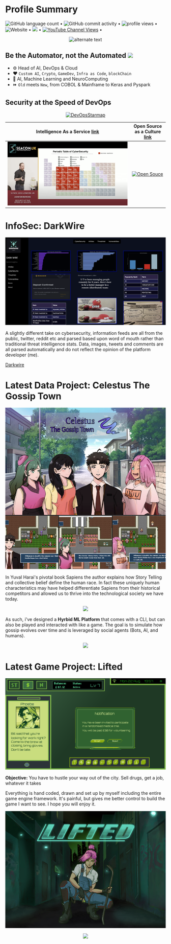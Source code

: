 # Profile Summary 


</p>
<p align="left">
  <img alt="GitHub language count" src="https://img.shields.io/github/languages/count/murchie85/murchie85.github.io?label=Core%20Langauges"> • 
  <img alt="GitHub commit activity" src="https://img.shields.io/github/commit-activity/w/murchie85/murchie85.github.io"> • 
  <img src="https://gpvc.arturio.dev/murchie85" alt="profile views"> • 
  <img alt="Website" src="https://img.shields.io/website?down_color=red&down_message=Down&label=DarkWire&logo=Github&url=https%3A%2F%2Fmurchie85.github.io%2Fdarkwire%2Fdarkwire.html"> • 
 <a href="https://www.linkedin.com/in/adam-mcmurchie/-83863177/"><img src="https://img.shields.io/badge/linkedin-%230077B5.svg?&style=for-the-badge&logo=linkedin&logoColor=white" height=25></a> •  

<a href="https://www.youtube.com/channel/UCdiVvGa0AewSRIIJVxMji4w">
<img alt="YouTube Channel Views" src="https://img.shields.io/youtube/channel/views/UCdiVvGa0AewSRIIJVxMji4w?style=social"></a>  • 

</p>



<p align="center">
	<img src="https://github-readme-stats.vercel.app/api?username=murchie85&show_icons=true&theme=tokyonight&hide=contribs" alt="alternate text">
</p>



## Be the Automator, not the Automated <img src="https://media.giphy.com/media/fu3GohBvHTaco/giphy.gif" height="32">

- ⚙️ Head of AI, DevOps & Cloud
- ❤️ `Custom AI`, `Crypto`, `GameDev`, `Infra as Code`, `blockChain`
- 🤖 AI, Machine Learning and NeuroComputing
- ⏩ `Old` meets `New`, from COBOL & Mainframe to Keras and Pyspark 

## Security at the Speed of DevOps
<p align="center">
	<a href="https://youtu.be/DRvnE5uheS8">
	<img src="starmap.png" alt="DevOpsStarmap">
	</a>
</p>



Intelligence As a Service [link](https://youtu.be/4rqZSLHPdR4) | Open Source as a Culture [link](https://youtu.be/fwcTOqZSzVM")
--- | ---
<a href="https://youtu.be/4rqZSLHPdR4"><img src="cyber.png" alt="Intelligence as a service"></a> | <a href="https://youtu.be/fwcTOqZSzVM"><img src="opensource.png" alt="Open Souce"></a>


# InfoSec: DarkWire

<p align="center">
	<a href="https://murchie85.github.io/darkwire/darkwire.html">
	<img src="darkwire.png" alt="Darkwire insights">
	</a>
</p>


A slightly different take on cybersecurity, information feeds are all from the public, twitter, reddit etc and parsed based upon word of mouth rather than traditional threat intelligence stats. Data, 
images, tweets and comments are all parsed automatically and do not reflect the opinion of the platform developer (me).  

[Darkwire](https://murchie85.github.io/darkwire/darkwire.html)



# Latest Data Project: Celestus The Gossip Town

<p align="center">
	<a href="https://hackernoon.com/gossip-simulation-implemented-in-python-r8u345b">
	<img src="Celestus.jpg">
	</a>
</p>




In Yuval Harai's pivotal book Sapiens the author explains how Story Telling and collective belief define the human race. In fact these uniquely human characteristics may have helped differentiate Sapiens from their historical competitors and allowed us to thrive into the technological society we have today.

<p align="center">
	<a href="https://hackernoon.com/gossip-simulation-implemented-in-python-r8u345b">
	<img src="https://media.giphy.com/media/R8KRaPN9HjzdlxMTS1/giphy.gif">
	</a>
</p>

As such, i've designed a **Hyrbid ML Platform** that comes with a CLI, but can also be played and interacted with like a game. The goal is to simulate how gossip evolves over time and is leveraged by social agents (Bots, AI, and humans).

<p align="center">
	<a href="https://hackernoon.com/gossip-simulation-implemented-in-python-r8u345b">
	<img src="https://hackernoon.com/_next/image?url=https%3A%2F%2Fcdn.hackernoon.com%2Fimages%2F8TYrRgo0HFPExnKBzEy9yKwK4W12-to1l3461.jpeg&w=3840&q=75">
	</a>
</p>



# Latest Game Project: Lifted

![](pics/21oct.png)

**Objective:** You have to hustle your way out of the city. Sell drugs, get a job, whatever it takes

Everything is hand coded, drawn and set up by myself including the entire game engine framework. It's painful, but gives me better control to build the game I want to see.
I hope you will enjoy it.
  

![](pics/LiftedCoverFinal.jpeg)





<p align="center">
<a href="https://github.com/murchie85/">
  <img  src="https://github-readme-stats.vercel.app/api/top-langs/?username=murchie85&hide=Jupyter Notebook,html&layout=compact&card_width=445&theme=" />
</a>
</p>